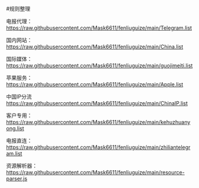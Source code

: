 #规则整理

电报代理：
https://raw.githubusercontent.com/Mask6611/fenliuguize/main/Telegram.list

国内网站：
https://raw.githubusercontent.com/Mask6611/fenliuguize/main/China.list

国际媒体：
https://raw.githubusercontent.com/Mask6611/fenliuguize/main/guojimeiti.list

苹果服务：
https://raw.githubusercontent.com/Mask6611/fenliuguize/main/Apple.list

中国IP分流
https://raw.githubusercontent.com/Mask6611/fenliuguize/main/ChinaIP.list

客户专用：
https://raw.githubusercontent.com/Mask6611/fenliuguize/main/kehuzhuanyong.list

电报直连：
https://raw.githubusercontent.com/Mask6611/fenliuguize/main/zhiliantelegram.list

资源解析器：
https://raw.githubusercontent.com/Mask6611/fenliuguize/main/resource-parser.js

